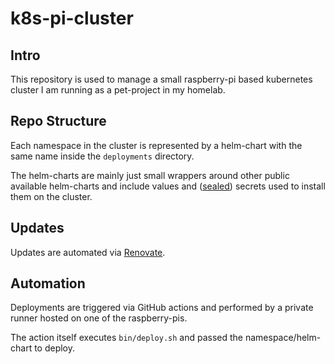 # k8s-pi-cluster

## Intro

This repository is used to manage a small raspberry-pi based kubernetes cluster I am running as a pet-project in my homelab.

## Repo Structure

Each namespace in the cluster is represented by a helm-chart with the same name inside the `deployments` directory.

The helm-charts are mainly just small wrappers around other public available helm-charts and include values and ([sealed](https://github.com/bitnami-labs/sealed-secrets)) secrets used to install them on the cluster.

## Updates

Updates are automated via [Renovate](https://www.mend.io/renovate/).

## Automation

Deployments are triggered via GitHub actions and performed by a private runner hosted on one of the raspberry-pis.

The action itself executes `bin/deploy.sh` and passed the namespace/helm-chart to deploy.
